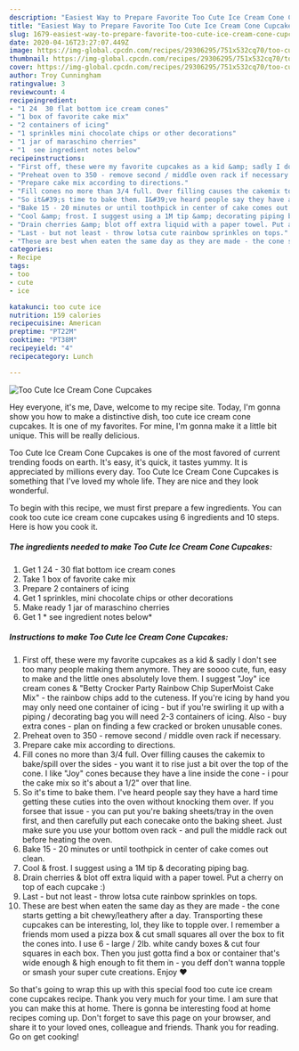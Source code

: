```yaml
---
description: "Easiest Way to Prepare Favorite Too Cute Ice Cream Cone Cupcakes"
title: "Easiest Way to Prepare Favorite Too Cute Ice Cream Cone Cupcakes"
slug: 1679-easiest-way-to-prepare-favorite-too-cute-ice-cream-cone-cupcakes
date: 2020-04-16T23:27:07.449Z
image: https://img-global.cpcdn.com/recipes/29306295/751x532cq70/too-cute-ice-cream-cone-cupcakes-recipe-main-photo.jpg
thumbnail: https://img-global.cpcdn.com/recipes/29306295/751x532cq70/too-cute-ice-cream-cone-cupcakes-recipe-main-photo.jpg
cover: https://img-global.cpcdn.com/recipes/29306295/751x532cq70/too-cute-ice-cream-cone-cupcakes-recipe-main-photo.jpg
author: Troy Cunningham
ratingvalue: 3
reviewcount: 4
recipeingredient:
- "1 24  30 flat bottom ice cream cones"
- "1 box of favorite cake mix"
- "2 containers of icing"
- "1 sprinkles mini chocolate chips or other decorations"
- "1 jar of maraschino cherries"
- "1  see ingredient notes below"
recipeinstructions:
- "First off, these were my favorite cupcakes as a kid &amp; sadly I don&#39;t see too many people making them anymore. They are soooo cute, fun, easy to make and the little ones absolutely love them. I suggest &#34;Joy&#34; ice cream cones &amp; &#34;Betty Crocker Party Rainbow Chip SuperMoist Cake Mix&#34; - the rainbow chips add to the cuteness. If you&#39;re icing by hand you may only need one container of icing - but if you&#39;re swirling it up with a piping / decorating bag you will need 2-3 containers of icing. Also - buy extra cones - plan on finding a few cracked or broken unusable cones."
- "Preheat oven to 350 - remove second / middle oven rack if necessary."
- "Prepare cake mix according to directions."
- "Fill cones no more than 3/4 full. Over filling causes the cakemix to bake/spill over the sides - you want it to rise just a bit over the top of the cone. I like &#34;Joy&#34; cones because they have a line inside the cone - i pour the cake mix so it&#39;s about a 1/2&#34; over that line."
- "So it&#39;s time to bake them. I&#39;ve heard people say they have a hard time getting these cuties into the oven without knocking them over. If you forsee that issue - you can put you&#39;re baking sheets/tray in the oven first, and then carefully put each conecake onto the baking sheet. Just make sure you use your bottom oven rack - and pull the middle rack out before heating the oven."
- "Bake 15 - 20 minutes or until toothpick in center of cake comes out clean."
- "Cool &amp; frost. I suggest using a 1M tip &amp; decorating piping bag."
- "Drain cherries &amp; blot off extra liquid with a paper towel. Put a cherry on top of each cupcake :)"
- "Last - but not least - throw lotsa cute rainbow sprinkles on tops."
- "These are best when eaten the same day as they are made - the cone starts getting a bit chewy/leathery after a day. Transporting these cupcakes can be interesting, lol, they like to topple over. I remember a friends mom used a pizza box &amp; cut small squares all over the box to fit the cones into. I use 6 - large / 2lb. white candy boxes &amp; cut four squares in each box. Then you just gotta find a box or container that&#39;s wide enough &amp; high enough to fit them in - you deff don&#39;t wanna topple or smash your super cute creations. Enjoy ❤"
categories:
- Recipe
tags:
- too
- cute
- ice

katakunci: too cute ice 
nutrition: 159 calories
recipecuisine: American
preptime: "PT22M"
cooktime: "PT38M"
recipeyield: "4"
recipecategory: Lunch

---
```



![Too Cute Ice Cream Cone Cupcakes](https://img-global.cpcdn.com/recipes/29306295/751x532cq70/too-cute-ice-cream-cone-cupcakes-recipe-main-photo.jpg)

Hey everyone, it's me, Dave, welcome to my recipe site. Today, I'm gonna show you how to make a distinctive dish, too cute ice cream cone cupcakes. It is one of my favorites. For mine, I'm gonna make it a little bit unique. This will be really delicious.



Too Cute Ice Cream Cone Cupcakes is one of the most favored of current trending foods on earth. It's easy, it's quick, it tastes yummy. It is appreciated by millions every day. Too Cute Ice Cream Cone Cupcakes is something that I've loved my whole life. They are nice and they look wonderful.


To begin with this recipe, we must first prepare a few ingredients. You can cook too cute ice cream cone cupcakes using 6 ingredients and 10 steps. Here is how you cook it.

<!--inarticleads1-->

##### The ingredients needed to make Too Cute Ice Cream Cone Cupcakes:

1. Get 1 24 - 30 flat bottom ice cream cones
1. Take 1 box of favorite cake mix
1. Prepare 2 containers of icing
1. Get 1 sprinkles, mini chocolate chips or other decorations
1. Make ready 1 jar of maraschino cherries
1. Get 1 * see ingredient notes below*




<!--inarticleads2-->

##### Instructions to make Too Cute Ice Cream Cone Cupcakes:

1. First off, these were my favorite cupcakes as a kid &amp; sadly I don&#39;t see too many people making them anymore. They are soooo cute, fun, easy to make and the little ones absolutely love them. I suggest &#34;Joy&#34; ice cream cones &amp; &#34;Betty Crocker Party Rainbow Chip SuperMoist Cake Mix&#34; - the rainbow chips add to the cuteness. If you&#39;re icing by hand you may only need one container of icing - but if you&#39;re swirling it up with a piping / decorating bag you will need 2-3 containers of icing. Also - buy extra cones - plan on finding a few cracked or broken unusable cones.
1. Preheat oven to 350 - remove second / middle oven rack if necessary.
1. Prepare cake mix according to directions.
1. Fill cones no more than 3/4 full. Over filling causes the cakemix to bake/spill over the sides - you want it to rise just a bit over the top of the cone. I like &#34;Joy&#34; cones because they have a line inside the cone - i pour the cake mix so it&#39;s about a 1/2&#34; over that line.
1. So it&#39;s time to bake them. I&#39;ve heard people say they have a hard time getting these cuties into the oven without knocking them over. If you forsee that issue - you can put you&#39;re baking sheets/tray in the oven first, and then carefully put each conecake onto the baking sheet. Just make sure you use your bottom oven rack - and pull the middle rack out before heating the oven.
1. Bake 15 - 20 minutes or until toothpick in center of cake comes out clean.
1. Cool &amp; frost. I suggest using a 1M tip &amp; decorating piping bag.
1. Drain cherries &amp; blot off extra liquid with a paper towel. Put a cherry on top of each cupcake :)
1. Last - but not least - throw lotsa cute rainbow sprinkles on tops.
1. These are best when eaten the same day as they are made - the cone starts getting a bit chewy/leathery after a day. Transporting these cupcakes can be interesting, lol, they like to topple over. I remember a friends mom used a pizza box &amp; cut small squares all over the box to fit the cones into. I use 6 - large / 2lb. white candy boxes &amp; cut four squares in each box. Then you just gotta find a box or container that&#39;s wide enough &amp; high enough to fit them in - you deff don&#39;t wanna topple or smash your super cute creations. Enjoy ❤




So that's going to wrap this up with this special food too cute ice cream cone cupcakes recipe. Thank you very much for your time. I am sure that you can make this at home. There is gonna be interesting food at home recipes coming up. Don't forget to save this page on your browser, and share it to your loved ones, colleague and friends. Thank you for reading. Go on get cooking!
